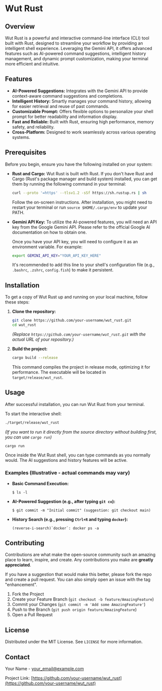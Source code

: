 # Wut Rust

## Overview

Wut Rust is a powerful and interactive command-line interface (CLI) tool built with Rust, designed to streamline your workflow by providing an intelligent shell experience. Leveraging the Gemini API, it offers advanced features such as AI-powered command suggestions, intelligent history management, and dynamic prompt customization, making your terminal more efficient and intuitive.

## Features

-   **AI-Powered Suggestions:** Integrates with the Gemini API to provide context-aware command suggestions and completions.
-   **Intelligent History:** Smartly manages your command history, allowing for easier retrieval and reuse of past commands.
-   **Customizable Prompt:** Offers flexible options to personalize your shell prompt for better readability and information display.
-   **Fast and Reliable:** Built with Rust, ensuring high performance, memory safety, and reliability.
-   **Cross-Platform:** Designed to work seamlessly across various operating systems.

## Prerequisites

Before you begin, ensure you have the following installed on your system:

-   **Rust and Cargo:** Wut Rust is built with Rust. If you don't have Rust and Cargo (Rust's package manager and build system) installed, you can get them by running the following command in your terminal:

    ```bash
    curl --proto '=https' --tlsv1.2 -sSf https://sh.rustup.rs | sh
    ```

    Follow the on-screen instructions. After installation, you might need to restart your terminal or run `source $HOME/.cargo/env` to update your PATH.

-   **Gemini API Key:** To utilize the AI-powered features, you will need an API key from the Google Gemini API. Please refer to the official Google AI documentation on how to obtain one.

    Once you have your API key, you will need to configure it as an environment variable. For example:

    ```bash
    export GEMINI_API_KEY="YOUR_API_KEY_HERE"
    ```

    It's recommended to add this line to your shell's configuration file (e.g., `.bashrc`, `.zshrc`, `config.fish`) to make it persistent.

## Installation

To get a copy of Wut Rust up and running on your local machine, follow these steps:

1.  **Clone the repository:**

    ```bash
    git clone https://github.com/your-username/wut_rust.git
    cd wut_rust
    ```

    *(Replace `https://github.com/your-username/wut_rust.git` with the actual URL of your repository.)*

2.  **Build the project:**

    ```bash
    cargo build --release
    ```

    This command compiles the project in release mode, optimizing it for performance. The executable will be located in `target/release/wut_rust`.

## Usage

After successful installation, you can run Wut Rust from your terminal. 

To start the interactive shell:

```bash
./target/release/wut_rust
```

*(If you want to run it directly from the source directory without building first, you can use `cargo run`)*

```bash
cargo run
```

Once inside the Wut Rust shell, you can type commands as you normally would. The AI suggestions and history features will be active.

### Examples (Illustrative - actual commands may vary)

-   **Basic Command Execution:**
    ```
    $ ls -l
    ```

-   **AI-Powered Suggestion (e.g., after typing `git co`):**
    ```
    $ git commit -m "Initial commit" (suggestion: git checkout main)
    ```

-   **History Search (e.g., pressing `Ctrl+R` and typing `docker`):**
    ```
    (reverse-i-search)`docker`: docker ps -a
    ```

## Contributing

Contributions are what make the open-source community such an amazing place to learn, inspire, and create. Any contributions you make are **greatly appreciated**.

If you have a suggestion that would make this better, please fork the repo and create a pull request. You can also simply open an issue with the tag "enhancement".

1.  Fork the Project
2.  Create your Feature Branch (`git checkout -b feature/AmazingFeature`)
3.  Commit your Changes (`git commit -m 'Add some AmazingFeature'`)
4.  Push to the Branch (`git push origin feature/AmazingFeature`)
5.  Open a Pull Request

## License

Distributed under the MIT License. See `LICENSE` for more information.

## Contact

Your Name - your_email@example.com

Project Link: [https://github.com/your-username/wut_rust](https://github.com/your-username/wut_rust)
